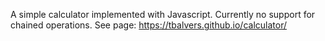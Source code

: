 A simple calculator implemented with Javascript. Currently no support for chained operations. 
See page: https://tbalvers.github.io/calculator/
